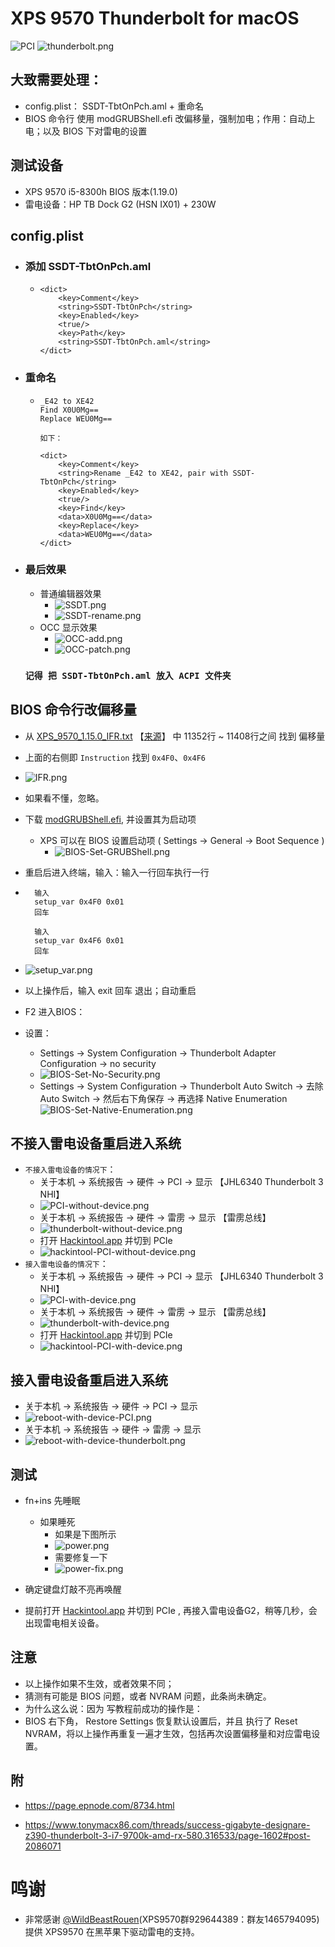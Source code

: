 ﻿
# XPS 9570 Thunderbolt for macOS

![PCI](images/PCI.png) 
![thunderbolt.png](images/thunderbolt.png)



## 大致需要处理：
- config.plist： SSDT-TbtOnPch.aml + 重命名
- BIOS 命令行 使用 modGRUBShell.efi 改偏移量，强制加电；作用：自动上电；以及 BIOS 下对雷电的设置


## 测试设备
 - XPS 9570 i5-8300h BIOS 版本(1.19.0)
 - 雷电设备：HP TB Dock G2 (HSN IX01) + 230W

## config.plist

 - ### 添加 SSDT-TbtOnPch.aml
   - 	```
		<dict>
			<key>Comment</key>
			<string>SSDT-TbtOnPch</string>
			<key>Enabled</key>
			<true/>
			<key>Path</key>
			<string>SSDT-TbtOnPch.aml</string>
		</dict>
		```

  - ### 重命名
    -   ```
		_E42 to XE42
		Find X0U0Mg==
		Replace WEU0Mg==
		
		如下：

		<dict>
			<key>Comment</key>
			<string>Rename _E42 to XE42, pair with SSDT-TbtOnPch</string>
			<key>Enabled</key>
			<true/>
			<key>Find</key>
			<data>X0U0Mg==</data>
			<key>Replace</key>
			<data>WEU0Mg==</data>
		</dict>
		```

- ### 最后效果
 
   - 普通编辑器效果
		- ![SSDT.png](images/SSDT.png)
        - ![SSDT-rename.png](images/SSDT-rename.png)
   - OCC 显示效果
        - ![OCC-add.png](images/OCC-add.png)
        - ![OCC-patch.png](images/OCC-patch.png)


   ### `记得 把 SSDT-TbtOnPch.aml 放入 ACPI 文件夹`

  
## BIOS 命令行改偏移量
- 从 [XPS_9570_1.15.0_IFR.txt](./XPS_9570_1.15.0_IFR.txt) 【[来源](https://github.com/jaromeyer/XPS9570-Firmware-IFR)】 中 11352行 ~ 11408行之间 找到 偏移量
- 上面的右侧即 `Instruction` 找到  `0x4F0`、`0x4F6`
- ![IFR.png](images/IFR.png)
- 如果看不懂，忽略。
- 下载 [modGRUBShell.efi](https://github.com/datasone/grub-mod-setup_var/releases), 并设置其为启动项
  - XPS 可以在 BIOS 设置启动项 ( Settings -> General -> Boot Sequence )
    - ![BIOS-Set-GRUBShell.png](images/BIOS-Set-GRUBShell.png)
- 重启后进入终端，输入：输入一行回车执行一行

- ```
	输入
	setup_var 0x4F0 0x01
	回车

	输入
	setup_var 0x4F6 0x01
	回车
	```
- ![setup_var.png](images/setup_var.png)

- 以上操作后，输入 exit 回车 退出；自动重启
- F2 进入BIOS：
- 设置：
  - Settings -> System Configuration -> Thunderbolt Adapter Configuration -> no security
  - ![BIOS-Set-No-Security.png](images/BIOS-Set-No-Security.png)
  - Settings -> System Configuration -> Thunderbolt Auto Switch -> 去除 Auto Switch -> 然后右下角保存 -> 再选择 Native Enumeration
  ![BIOS-Set-Native-Enumeration.png](images/BIOS-Set-Native-Enumeration.png)

## 不接入雷电设备重启进入系统
- `不接入雷电设备的情况下`：
	- 关于本机 -> 系统报告 -> 硬件 -> PCI -> 显示 【JHL6340 Thunderbolt 3 NHI】
	- ![PCI-without-device.png](images/PCI-without-device.png)
	- 关于本机 -> 系统报告 -> 硬件 -> 雷雳 -> 显示 【雷雳总线】
	- ![thunderbolt-without-device.png](images/thunderbolt-without-device.png)
	- 打开 [Hackintool.app](https://github.com/headkaze/Hackintool) 并切到 PCIe
	- ![hackintool-PCI-without-device.png](images/hackintool-PCI-without-device.png)
- `接入雷电设备的情况下`：
    - 关于本机 -> 系统报告 -> 硬件 -> PCI -> 显示 【JHL6340 Thunderbolt 3 NHI】
	- ![PCI-with-device.png](images/PCI-with-device.png)
	- 关于本机 -> 系统报告 -> 硬件 -> 雷雳 -> 显示 【雷雳总线】
	- ![thunderbolt-with-device.png](images/thunderbolt-with-device.png)
	- 打开 [Hackintool.app](https://github.com/headkaze/Hackintool) 并切到 PCIe
	- ![hackintool-PCI-with-device.png](images/hackintool-PCI-with-device.png)


## 接入雷电设备重启进入系统
 - 关于本机 -> 系统报告 -> 硬件 -> PCI -> 显示
 - ![reboot-with-device-PCI.png](images/reboot-with-device-PCI.png)
 - 关于本机 -> 系统报告 -> 硬件 -> 雷雳 -> 显示
 - ![reboot-with-device-thunderbolt.png](images/reboot-with-device-thunderbolt.png)


## 测试
 - fn+ins 先睡眠
   - 如果睡死
     - 如果是下图所示
     - ![power.png](images/power.png)
	 - 需要修复一下
	 - ![power-fix.png](images/power-fix.png)

 - 确定键盘灯敲不亮再唤醒
 - 提前打开 [Hackintool.app](https://github.com/headkaze/Hackintool) 并切到 PCIe , 再接入雷电设备G2，稍等几秒，会出现雷电相关设备。


 ## 注意
 - 以上操作如果不生效，或者效果不同；
 - 猜测有可能是 BIOS 问题，或者 NVRAM 问题，此条尚未确定。
 - 为什么这么说：因为 写教程前成功的操作是：
 - BIOS 右下角， Restore Settings 恢复默认设置后，并且 执行了 Reset NVRAM，将以上操作再重复一遍才生效，包括再次设置偏移量和对应雷电设置。 


## 附
- https://page.epnode.com/8734.html

- https://www.tonymacx86.com/threads/success-gigabyte-designare-z390-thunderbolt-3-i7-9700k-amd-rx-580.316533/page-1602#post-2086071


# 鸣谢
- 非常感谢 [@WildBeastRouen](https://github.com/WildBeastRouen)(XPS9570群929644389：群友1465794095) 提供 XPS9570 在黑苹果下驱动雷电的支持。
